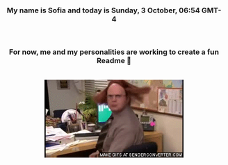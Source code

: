 


<div align="center">
<h3 >My name is Sofia and today is Sunday, 3 October, 06:54 GMT-4</h3><br>
<h3 >For now, me and my personalities are working to create a fun Readme 👋
</h3><br>
<img src='img/dwight.gif' alt='working...'/>
</div>
